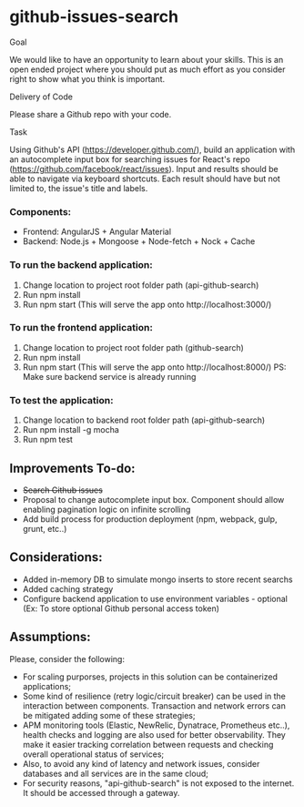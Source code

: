 ﻿# github-issues-search

Goal

We would like to have an opportunity to learn about your skills. This is an open ended project where you should put as much effort as you consider right to show what you think is important.

Delivery of Code

Please share a Github repo with your code.

Task

Using Github's API (https://developer.github.com/), build an application with an autocomplete input box for searching issues for React's repo (https://github.com/facebook/react/issues). Input and results should be able to navigate via keyboard shortcuts. Each result should have but not limited to, the issue's title and labels.


### Components:
+ Frontend: AngularJS + Angular Material
+ Backend: Node.js + Mongoose + Node-fetch + Nock + Cache

### To run the backend application:
1. Change location to project root folder path (api-github-search)
2. Run npm install
3. Run npm start (This will serve the app onto http://localhost:3000/)

### To run the frontend application:
1. Change location to project root folder path (github-search)
2. Run npm install
3. Run npm start (This will serve the app onto http://localhost:8000/) PS: Make sure backend service is already running

### To test the application:
1. Change location to backend root folder path (api-github-search)
2. Run npm install -g mocha
3. Run npm test

## Improvements To-do: 
- ~~Search Github issues~~
- Proposal to change autocomplete input box. Component should allow enabling pagination logic on infinite scrolling
- Add build process for production deployment (npm, webpack, gulp, grunt, etc..)

## Considerations: 
- Added in-memory DB to simulate mongo inserts to store recent searchs
- Added caching strategy
- Configure backend application to use environment variables - optional (Ex: To store optional Github personal access token)

## Assumptions: 
Please, consider the following:
- For scaling purporses, projects in this solution can be containerized applications;
- Some kind of resilience (retry logic/circuit breaker) can be used in the interaction between components. Transaction and network errors can be mitigated adding some of these strategies;
- APM monitoring tools (Elastic, NewRelic, Dynatrace, Prometheus etc..), health checks and logging are also used for better observability. They make it easier tracking correlation between requests and checking overall operational status of services;
- Also, to avoid any kind of latency and network issues, consider databases and all services are in the same cloud;
- For security reasons, "api-github-search" is not exposed to the internet. It should be accessed through a gateway.
